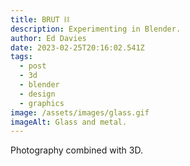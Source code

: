 ```yaml
---
title: BRUT ⛓
description: Experimenting in Blender.
author: Ed Davies
date: 2023-02-25T20:16:02.541Z
tags:
  - post
  - 3d
  - blender
  - design
  - graphics
image: /assets/images/glass.gif
imageAlt: Glass and metal.
---
```

P﻿hotography combined with 3D.